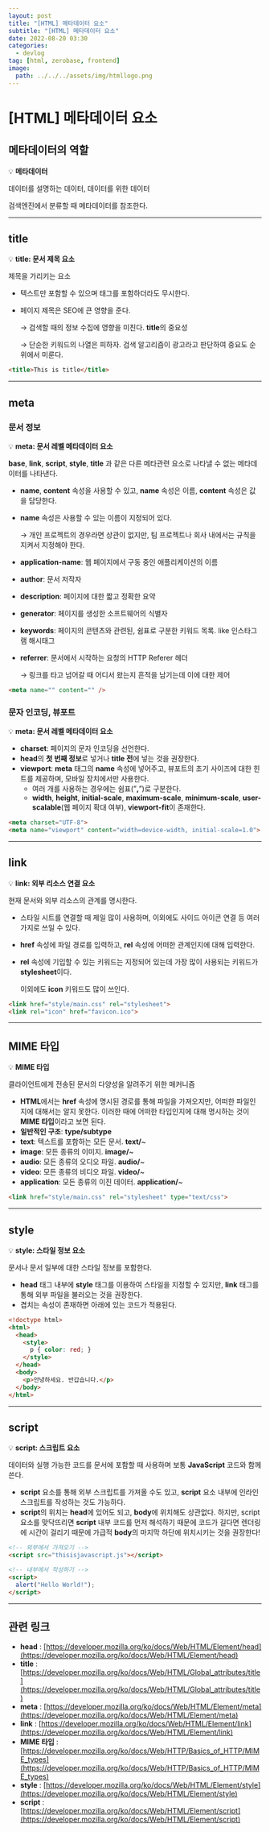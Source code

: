 ```yaml
---
layout: post
title: "[HTML] 메타데이터 요소"
subtitle: "[HTML] 메타데이터 요소"
date: 2022-08-20 03:30
categories:
  - devlog
tag: [html, zerobase, frontend]
image:
  path: ../../../assets/img/htmllogo.png
---
```


# [HTML] 메타데이터 요소

## 메타데이터의 역할

💡 **메타데이터**

데이터를 설명하는 데이터, 데이터를 위한 데이터

검색엔진에서 분류할 때 메타데이터를 참조한다.

---

## title

💡 **title: 문서 제목 요소**

제목을 가리키는 요소

- 텍스트만 포함할 수 있으며 태그를 포함하더라도 무시한다.
- 페이지 제목은 SEO에 큰 영향을 준다.
    
    → 검색할 때의 정보 수집에 영향을 미친다. **title**의 중요성
    
    → 단순한 키워드의 나열은 피하자. 검색 알고리즘이 광고라고 판단하여 중요도 순위에서 미룬다.
    
```html
<title>This is title</title>
```

---

## meta

### 문서 정보

💡 **meta: 문서 레벨 메타데이터 요소**

**base**, **link**, **script**, **style**, **title** 과 같은 다른 메타관련 요소로 나타낼 수 없는 메타데이터를 나타낸다.

- **name**, **content** 속성을 사용할 수 있고, **name** 속성은 이름, **content** 속성은 값을 담당한다.
- **name** 속성은 사용할 수 있는 이름이 지정되어 있다.
    
    → 개인 프로젝트의 경우라면 상관이 없지만, 팀 프로젝트나 회사 내에서는 규칙을 지켜서 지정해야 한다.
    
- **application-name**: 웹 페이지에서 구동 중인 애플리케이션의 이름
- **author**: 문서 저작자
- **description**: 페이지에 대한 짧고 정확한 요약
- **generator**: 페이지를 생성한 소프트웨어의 식별자
- **keywords**: 페이지의 콘텐츠와 관련된, 쉼표로 구분한 키워드 목록. like 인스타그램 해시태그
- **referrer**: 문서에서 시작하는 요청의 HTTP Referer 헤더
    
    → 링크를 타고 넘어갈 때 어디서 왔는지 흔적을 남기는데 이에 대한 제어
    
```html
<meta name="" content="" />
```

### 문자 인코딩, 뷰포트

💡 **meta: 문서 레벨 메타데이터 요소**

- **charset**: 페이지의 문자 인코딩을 선언한다.
- **head**의 **첫 번째 정보**로 넣거나 **title 전**에 넣는 것을 권장한다.
- **viewport**: **meta** 태그의 **name** 속성에 넣어주고, 뷰포트의 초기 사이즈에 대한 힌트를 제공하며, 모바일 장치에서만 사용한다.
    - 여러 개를 사용하는 경우에는 쉼표(”**,**”)로 구분한다.
    - **width**, **height**, **initial-scale**, **maximum-scale**, **minimum-scale**, **user-scalable**(웹 페이지 확대 여부), **viewport-fit**이 존재한다.

```html
<meta charset="UTF-8">
<meta name="viewport" content="width=device-width, initial-scale=1.0">
```

---

## link

💡 **link: 외부 리소스 연결 요소**

현재 문서와 외부 리소스의 관계를 명시한다.

- 스타일 시트를 연결할 때 제일 많이 사용하며, 이외에도 사이드 아이콘 연결 등 여러가지로 쓰일 수 있다.
- **href** 속성에 파일 경로를 입력하고, **rel** 속성에 어떠한 관계인지에 대해 입력한다.
- **rel** 속성에 기입할 수 있는 키워드는 지정되어 있는데 가장 많이 사용되는 키워드가 **stylesheet**이다.
    
    이외에도 **icon** 키워드도 많이 쓰인다.
    

```html
<link href="style/main.css" rel="stylesheet">
<link rel="icon" href="favicon.ico">
```

---

## MIME 타입

💡 **MIME 타입**

클라이언트에게 전송된 문서의 다양성을 알려주기 위한 매커니즘

- **HTML**에서는 **href** 속성에 명시된 경로를 통해 파일을 가져오지만, 어떠한 파일인지에 대해서는 알지 못한다. 이러한 때에 어떠한 타입인지에 대해 명시하는 것이 **MIME 타입**이라고 보면 된다.
- **일반적인 구조**: **type/subtype**
- **text**: 텍스트를 포함하는 모든 문서. **text/**~
- **image**: 모든 종류의 이미지. **image/**~
- **audio**: 모든 종류의 오디오 파일. **audio/**~
- **video**: 모든 종류의 비디오 파일. **video/**~
- **application**: 모든 종류의 이진 데이터. **application/**~

```html
<link href="style/main.css" rel="stylesheet" type="text/css">
```

---

## style

💡 **style: 스타일 정보 요소**

문서나 문서 일부에 대한 스타일 정보를 포함한다.

- **head** 태그 내부에 **style** 태그를 이용하여 스타일을 지정할 수 있지만, **link** 태그를 통해 외부 파일을 불러오는 것을 권장한다.
- 겹치는 속성이 존재하면 아래에 있는 코드가 적용된다.

```html
<!doctype html>
<html>
  <head>
    <style>
      p { color: red; }
    </style>
  </head>
  <body>
    <p>안녕하세요. 반갑습니다.</p>
  </body>
</html>
```

---

## script

💡 **script: 스크립트 요소**

데이터와 실행 가능한 코드를 문서에 포함할 때 사용하며 보통 **JavaScript** 코드와 함께 쓴다.

- **script** 요소를 통해 외부 스크립트를 가져올 수도 있고, **script** 요소 내부에 인라인 스크립트를 작성하는 것도 가능하다.
- **script**의 위치는 **head**에 있어도 되고, **body**에 위치해도 상관없다. 하지만, script 요소를 맞닥뜨리면 **script** 내부 코드를 먼저 해석하기 때문에 코드가 길다면 렌더링에 시간이 걸리기 때문에 가급적 **body**의 마지막 하단에 위치시키는 것을 권장한다!

```html
<!-- 외부에서 가져오기 -->
<script src="thisisjavascript.js"></script>

<!-- 내부에서 작성하기 -->
<script>
  alert("Hello World!");
</script>
```

---

## 관련 링크

- **head** : [https://developer.mozilla.org/ko/docs/Web/HTML/Element/head](https://developer.mozilla.org/ko/docs/Web/HTML/Element/head)
- **title** : [https://developer.mozilla.org/ko/docs/Web/HTML/Global_attributes/title](https://developer.mozilla.org/ko/docs/Web/HTML/Global_attributes/title)
- **meta** : [https://developer.mozilla.org/ko/docs/Web/HTML/Element/meta](https://developer.mozilla.org/ko/docs/Web/HTML/Element/meta)
- **link** : [https://developer.mozilla.org/ko/docs/Web/HTML/Element/link](https://developer.mozilla.org/ko/docs/Web/HTML/Element/link)
- **MIME 타입** : [https://developer.mozilla.org/ko/docs/Web/HTTP/Basics_of_HTTP/MIME_types](https://developer.mozilla.org/ko/docs/Web/HTTP/Basics_of_HTTP/MIME_types)
- **style** : [https://developer.mozilla.org/ko/docs/Web/HTML/Element/style](https://developer.mozilla.org/ko/docs/Web/HTML/Element/style)
- **script** : [https://developer.mozilla.org/ko/docs/Web/HTML/Element/script](https://developer.mozilla.org/ko/docs/Web/HTML/Element/script)